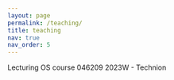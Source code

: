 ```yaml
---
layout: page
permalink: /teaching/
title: teaching
nav: true
nav_order: 5
---
```


Lecturing OS course 046209  2023W - Technion
